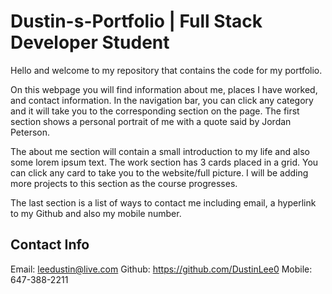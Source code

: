 # Dustin-s-Portfolio  |  Full Stack Developer Student

Hello and welcome to my repository that contains the code for my portfolio. 

On this webpage you will find information about me, places I have worked, and contact information. In the navigation bar, you can click any category and it will take you to the corresponding section on the page. The first section shows a personal portrait of me with a quote said by Jordan Peterson.

The about me section will contain a small introduction to my life and also some lorem ipsum text. The work section has 3 cards placed in a grid. You can click any card to take you to the website/full picture. I will be adding more projects to this section as the course progresses. 

The last section is a list of ways to contact me including email, a hyperlink to my Github and also my mobile number.

## Contact Info

Email: leedustin@live.com
Github: https://github.com/DustinLee0
Mobile: 647-388-2211


